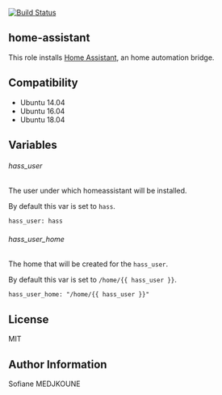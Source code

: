 [![Build Status](https://travis-ci.org/Nani-o/ansible-role-home-assistant.svg?branch=master)](https://travis-ci.org/Nani-o/ansible-role-home-assistant)

home-assistant
--------------

This role installs [Home Assistant](https://www.home-assistant.io), an home automation bridge.

Compatibility
-------------

- Ubuntu 14.04
- Ubuntu 16.04
- Ubuntu 18.04

Variables
---------

###### hass_user

The user under which homeassistant will be installed.

By default this var is set to `hass`.

```
hass_user: hass
```

###### hass_user_home

The home that will be created for the `hass_user`.

By default this var is set to `/home/{{ hass_user }}`.

```
hass_user_home: "/home/{{ hass_user }}"
```

License
-------

MIT

Author Information
------------------

Sofiane MEDJKOUNE
